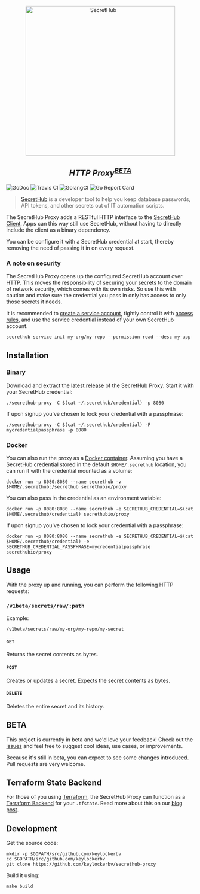 <p align="center">
  <img src="https://secrethub.io/img/secrethub-logo.svg" alt="SecretHub" width="400px"/>
</p>
<h2 align="center">
  <i>HTTP Proxy<sup><a href="#beta">BETA</a></sup></i>
</h2>

![GoDoc](http://img.shields.io/badge/godoc-reference-blue.svg)
![Travis CI](https://travis-ci.org/secrethub/secrethub-go.svg?branch=master)
![GolangCI](https://golangci.com/badges/github.com/secrethub/secrethub-go.svg)
![Go Report Card](https://goreportcard.com/badge/github.com/secrethub/secrethub-go)

> [SecretHub](https://secrethub.io) is a developer tool to help you keep database passwords, API tokens, and other secrets out of IT automation scripts.

The SecretHub Proxy adds a RESTful HTTP interface to the [SecretHub Client](https://). 
Apps can this way still use SecretHub, without having to directly include the client as a binary dependency.

You can be configure it with a SecretHub credential at start, thereby removing the need of passing it in on every request. 

### A note on security

The SecretHub Proxy opens up the configured SecretHub account over HTTP. 
This moves the responsibility of securing your secrets to the domain of network security, which comes with its own risks. 
So use this with caution and make sure the credential you pass in only has access to only those secrets it needs. 

It is recommended to [create a service account](https://secrethub.io/docs/reference/service-command/), tightly control it with [access rules](https://secrethub.io/docs/reference/acl-command/), and use the service credential instead of your own SecretHub account.

```
secrethub service init my-org/my-repo --permission read --desc my-app
```

## Installation

### Binary

Download and extract the [latest release](https://github.com/keylockerbv/secrethub-proxy/releases/latest) of the SecretHub Proxy. Start it with your SecretHub credential:

```
./secrethub-proxy -C $(cat ~/.secrethub/credential) -p 8080
```

If upon signup you've chosen to lock your credential with a passphrase:

```
./secrethub-proxy -C $(cat ~/.secrethub/credential) -P mycredentialpassphrase -p 8080
```

### Docker

You can also run the proxy as a [Docker container](https://hub.docker.com/r/secrethubio/proxy). 
Assuming you have a SecretHub credential stored in the default `$HOME/.secrethub` location, you can run it with the credential mounted as a volume:

```
docker run -p 8080:8080 --name secrethub -v $HOME/.secrethub:/secrethub secrethubio/proxy
```

You can also pass in the credential as an environment variable:

```
docker run -p 8080:8080 --name secrethub -e SECRETHUB_CREDENTIAL=$(cat $HOME/.secrethub/credential) secrethubio/proxy
```

If upon signup you've chosen to lock your credential with a passphrase:

```
docker run -p 8080:8080 --name secrethub -e SECRETHUB_CREDENTIAL=$(cat $HOME/.secrethub/credential) -e SECRETHUB_CREDENTIAL_PASSPHRASE=mycredentialpassphrase secrethubio/proxy
```

## Usage

With the proxy up and running, you can perform the following HTTP requests:

### `/v1beta/secrets/raw/:path`

Example:

```
/v1beta/secrets/raw/my-org/my-repo/my-secret
```

#### `GET`

Returns the secret contents as bytes.

#### `POST`

Creates or updates a secret. Expects the secret contents as bytes.

#### `DELETE`

Deletes the entire secret and its history.

## BETA

This project is currently in beta and we'd love your feedback! Check out the [issues](https://github.com/keylockerbv/secrethub-proxy/issues) and feel free to suggest cool ideas, use cases, or improvements. 

Because it's still in beta, you can expect to see some changes introduced. Pull requests are very welcome.

## Terraform State Backend

For those of you using [Terraform](https://www.terraform.io), the SecretHub Proxy can function as a [Terraform Backend](https://www.terraform.io/docs/backends/index.html) for your `.tfstate`. 
Read more about this on our [blog post]().

## Development

Get the source code:

```
mkdir -p $GOPATH/src/github.com/keylockerbv
cd $GOPATH/src/github.com/keylockerbv
git clone https://github.com/keylockerbv/secrethub-proxy
```

Build it using:

```
make build
```
